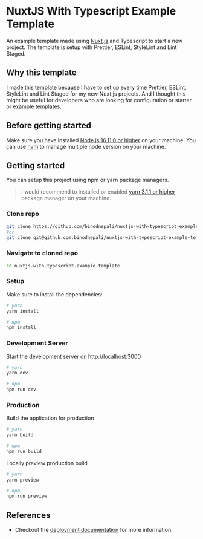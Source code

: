 # NuxtJS With Typescript Example Template

An example template made using [Nuxt.js](https://v3.nuxtjs.org) and Typescript to start a new project. The template is setup with Prettier, ESLint, StyleLint and Lint Staged.

## Why this template

I made this template because I have to set up every time Prettier, ESLint, StyleLint and Lint Staged for my new Nuxt.js projects. And I thought this might be useful for developers who are looking for configuration or starter or example templates.

## Before getting started

Make sure you have installed [Node.js 16.11.0 or higher](https://nodejs.org/en/) on your machine. You can use [nvm](https://github.com/nvm-sh/nvm) to manage multiple node version on your machine.

## Getting started

You can setup this project using npm or yarn package managers.

> I would recommend to installed or enabled [yarn 3.1.1 or higher](https://yarnpkg.com/getting-started) package manager on your machine.

### Clone repo

```bash
git clone https://github.com/binodnepali/nuxtjs-with-typescript-example-template.git
#or
git clone git@github.com:binodnepali/nuxtjs-with-typescript-example-template.git
```

### Navigate to cloned repo

```bash
cd nuxtjs-with-typescript-example-template
```

### Setup

Make sure to install the dependencies:

```bash
# yarn
yarn install

# npm
npm install
```

### Development Server

Start the development server on http://localhost:3000

```bash
# yarn
yarn dev

# npm
npm run dev
```

### Production

Build the application for production

```bash
# yarn
yarn build

# npm
npm run build
```

Locally preview production build

```bash
# yarn
yarn preview

# npm
npm run preview
```

## References

* Checkout the [deployment documentation](https://v3.nuxtjs.org/guide/deploy/presets) for more information.

